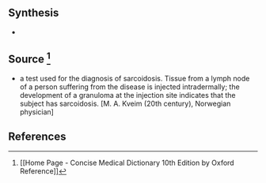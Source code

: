 ## Synthesis
- 
## Source [^1]
- a test used for the diagnosis of sarcoidosis. Tissue from a lymph node of a person suffering from the disease is injected intradermally; the development of a granuloma at the injection site indicates that the subject has sarcoidosis. \[M. A. Kveim (20th century), Norwegian physician]
## References

[^1]: [[Home Page - Concise Medical Dictionary 10th Edition by Oxford Reference]]